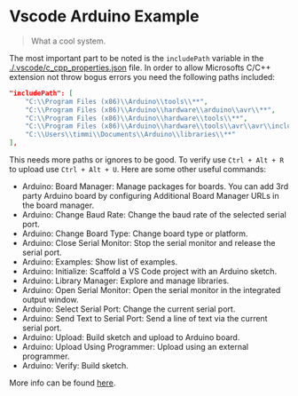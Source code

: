 # Vscode Arduino Example

> What a cool system.

The most important part to be noted is the `includePath` variable in the [./.vscode/c_cpp_properties.json](./.vscode/c_cpp_properties.json) file. In order to allow Microsofts C/C++ extension not throw bogus errors you need the following paths included:

```json
"includePath": [
    "C:\\Program Files (x86)\\Arduino\\tools\\**",
    "C:\\Program Files (x86)\\Arduino\\hardware\\arduino\\avr\\**",
    "C:\\Program Files (x86)\\Arduino\\hardware\\tools\\**",
    "C:\\Program Files (x86)\\Arduino\\hardware\\tools\\avr\\avr\\include\\**",
    "C:\\Users\\timmi\\Documents\\Arduino\\libraries\\**"
],
```

This needs more paths or ignores to be good. To verify use `Ctrl + Alt + R` to upload use `Ctrl + Alt + U`. Here are some other useful commands:

* Arduino: Board Manager: Manage packages for boards. You can add 3rd party Arduino board by configuring Additional Board Manager URLs in the board manager.
* Arduino: Change Baud Rate: Change the baud rate of the selected serial port.
* Arduino: Change Board Type: Change board type or platform.
* Arduino: Close Serial Monitor: Stop the serial monitor and release the serial port.
* Arduino: Examples: Show list of examples.
* Arduino: Initialize: Scaffold a VS Code project with an Arduino sketch.
* Arduino: Library Manager: Explore and manage libraries.
* Arduino: Open Serial Monitor: Open the serial monitor in the integrated output window.
* Arduino: Select Serial Port: Change the current serial port.
* Arduino: Send Text to Serial Port: Send a line of text via the current serial port.
* Arduino: Upload: Build sketch and upload to Arduino board.
* Arduino: Upload Using Programmer: Upload using an external programmer.
* Arduino: Verify: Build sketch.

More info can be found [here](https://marketplace.visualstudio.com/items?itemName=vsciot-vscode.vscode-arduino).
